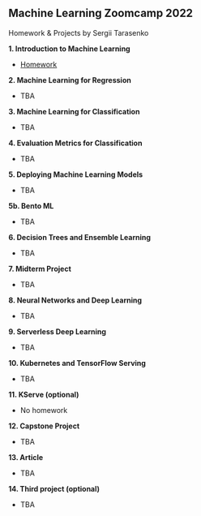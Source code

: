 ## Machine Learning Zoomcamp 2022
Homework & Projects by Sergii Tarasenko

**1. Introduction to Machine Learning**

* [Homework](01-intro/homework.md)

**2. Machine Learning for Regression**

* TBA

**3. Machine Learning for Classification**

* TBA

**4. Evaluation Metrics for Classification**

* TBA

**5. Deploying Machine Learning Models**

* TBA

**5b. Bento ML**

* TBA

**6. Decision Trees and Ensemble Learning**

* TBA

**7. Midterm Project**

* TBA

**8. Neural Networks and Deep Learning**

* TBA

**9. Serverless Deep Learning**

* TBA

**10. Kubernetes and TensorFlow Serving**

* TBA

**11. KServe (optional)**

* No homework

**12. Capstone Project**

* TBA

**13. Article**

* TBA

**14. Third project (optional)**

* TBA
